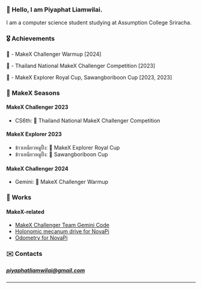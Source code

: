 ### 👋 Hello, I am Piyaphat Liamwilai. 
I am a computer science student studying at Assumption College Sriracha.
### 🎖️ Achievements
🥇 - MakeX Challenger Warmup [2024]

🥈 - Thailand National MakeX Challenger Competition [2023]

🥉 - MakeX Explorer Royal Cup, Sawangboriboon Cup [2023, 2023]
### 🤖 MakeX Seasons
#### MakeX Challenger 2023
- CS6th: 🥈 Thailand National MakeX Challenger Competition
#### MakeX Explorer 2023
- ข้าวเหนียวหมูปิ้ง: 🥉 MakeX Explorer Royal Cup
- ข้าวเหนียวหมูปิ้ง: 🥉 Sawangboriboon Cup
#### MakeX Challenger 2024
- Gemini: 🥇 MakeX Challenger Warmup
### 📃 Works
#### MakeX-related
- [MakeX Challenger Team Gemini Code](https://github.com/piyaphatliamwilai/makex-resources)
- [Holonomic mecanum drive for NovaPi](https://github.com/neumann-lab/holonomic-mecanum)
- [Odometry for NovaPi](https://github.com/neumann-lab/odometry-novapi)
### ✉️ Contacts
##### piyaphatliamwilai@gmail.com
---
